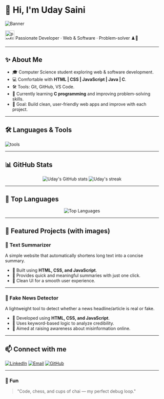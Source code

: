 
# 👋 Hi, I'm Uday Saini

![Banner](assets/banner.png)

<p>
  <img alt="profile-emoji" src="https://media.giphy.com/media/hvRJCLFzcasrR4ia7z/giphy.gif" width="30">
  Passionate Developer · Web & Software · Problem-solver ♟️🚀
</p>

---

## ✨ About Me
- 🎓 Computer Science student exploring web & software development.  
- 💻 Comfortable with **HTML | CSS | JavaScript | Java | C**.  
- 🛠️ Tools: Git, GitHub, VS Code.  
- 🌱 Currently learning **C programming** and improving problem-solving skills.   
- 🎯 Goal: Build clean, user-friendly web apps and improve with each project.

---

## 🛠️ Languages & Tools
<p align="left">
  <img src="https://skillicons.dev/icons?i=html,css,java,git,github,vscode" alt="tools"/>
</p>

---

## 📊 GitHub Stats
<p align="center">
  <img alt="Uday's GitHub stats" src="https://github-readme-stats.vercel.app/api?username=udaysaini0705&show_icons=true&theme=tokyonight"/>
  <img alt="Uday's streak" src="https://streak-stats.demolab.com?user=udaysaini0705&theme=tokyonight"/>
</p>

---

## 🚀 Top Languages
<p align="center">
  <img alt="Top Languages" src="https://github-readme-stats.vercel.app/api/top-langs/?username=UDAY_GITHUB_USERNAME&layout=compact&theme=tokyonight"/>
</p>

---

## 📂 Featured Projects (with images)

### 📝 Text Summarizer
A simple website that automatically shortens long text into a concise summary.  
- 🔹 Built using **HTML, CSS, and JavaScript**.  
- 🔹 Provides quick and meaningful summaries with just one click.  
- 🔹 Clean UI for a smooth user experience.  

---

### 📰 Fake News Detector  
A lightweight tool to detect whether a news headline/article is real or fake.  
- 🔹 Developed using **HTML, CSS, and JavaScript**.  
- 🔹 Uses keyword-based logic to analyze credibility.  
- 🔹 Aimed at raising awareness about misinformation online.  

---

## 📫 Connect with me
[![LinkedIn](https://img.shields.io/badge/LinkedIn-blue?style=for-the-badge&logo=linkedin)](https://linkedin.com/in/UDAY_LINKEDIN)
[![Email](https://img.shields.io/badge/Email-red?style=for-the-badge&logo=gmail)](mailto:UDAY_EMAIL@gmail.com)
[![GitHub](https://img.shields.io/badge/GitHub-black?style=for-the-badge&logo=github)](https://github.com/UDAY_GITHUB_USERNAME)

---

### 🌟 Fun
> "Code, chess, and cups of chai — my perfect debug loop."


